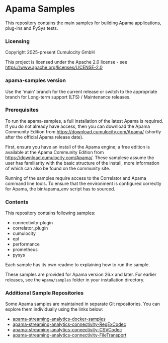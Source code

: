 # Apama Samples

This repository contains the main samples for building Apama applications, plug-ins and PySys tests. 

### Licensing

Copyright 2025-present Cumulocity GmbH

This project is licensed under the Apache 2.0 license - see https://www.apache.org/licenses/LICENSE-2.0

### apama-samples version

Use the 'main' branch for the current release or switch to the appropriate branch for Long-term support (LTS) / Maintenance releases.

### Prerequisites
  
  To run the apama-samples, a full installation of the latest Apama is required. If you do not already have access, then you can download the Apama Community Edition from  https://download.cumulocity.com/Apama/ (shortly after the official Apama release date).

  First, ensure you have an install of the Apama engine; a free edition is available at the  Apama Community Edition from  https://download.cumulocity.com/Apama/. These samplese assume the user has familiarity with the basic structure of the install, more information of which can also be found on the community site.

  Running of the samples require access to the Correlator and Apama command line tools. To ensure that the environment is configured correctly for Apama, 
  the bin/apama_env script has to sourced.


### Contents

This repository contains following samples:
 - connectivity-plugin
 - correlator_plugin
 - cumulocity
 - epl
 - performance
 - prometheus
 - pysys

Each sample has its own readme to explaining how to run the sample.

These samples are provided for Apama version 26.x and later. For earlier releases, see the `Apama/samples` folder in your installation directory. 

### Additional Sample Repositories

Some Apama samples are maintained in separate Git repositories. You can explore them individually using the links below:

- [apama-streaming-analytics-docker-samples](https://github.com/Cumulocity-IoT/apama-streaming-analytics-docker-samples)
- [apama-streaming-analytics-connectivity-RegExCodec](https://github.com/Cumulocity-IoT/apama-streaming-analytics-connectivity-RegExCodec)
- [apama-streaming-analytics-connectivity-CSVCodec](https://github.com/Cumulocity-IoT/apama-streaming-analytics-connectivity-CSVCodec) 
- [apama-streaming-analytics-connectivity-FileTransport](https://github.com/Cumulocity-IoT/apama-streaming-analytics-connectivity-FileTransport)


